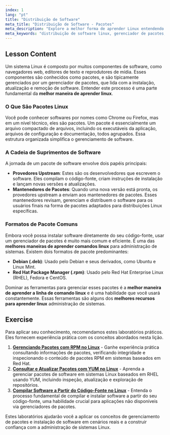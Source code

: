 ```yaml
---
index: 1
lang: "pt"
title: "Distribuição de Software"
meta_title: "Distribuição de Software - Pacotes"
meta_description: "Explore a melhor forma de aprender Linux entendendo distribuição de software, gerenciadores de pacotes e formatos como .deb e .rpm. Uma parte essencial do nosso curso gratuito de certificação Linux."
meta_keywords: "distribuição de software linux, gerenciador de pacotes, .deb, .rpm, melhor forma de aprender linux, curso gratuito certificação linux, melhores recursos para aprender linux, melhor forma de aprender linha de comando linux, instalação de software"
---
```


## Lesson Content

Um sistema Linux é composto por muitos componentes de software, como navegadores web, editores de texto e reprodutores de mídia. Esses componentes são conhecidos como pacotes, e são tipicamente gerenciados por um gerenciador de pacotes, que lida com a instalação, atualização e remoção de software. Entender este processo é uma parte fundamental da **melhor maneira de aprender linux**.

### O Que São Pacotes Linux

Você pode conhecer softwares por nomes como Chrome ou Firefox, mas em um nível técnico, eles são pacotes. Um pacote é essencialmente um arquivo compactado de arquivos, incluindo os executáveis da aplicação, arquivos de configuração e documentação, todos agrupados. Essa estrutura organizada simplifica o gerenciamento de software.

### A Cadeia de Suprimentos de Software

A jornada de um pacote de software envolve dois papéis principais:

- **Provedores Upstream**: Estes são os desenvolvedores que escrevem o software. Eles compilam o código-fonte, criam instruções de instalação e lançam novas versões e atualizações.
- **Mantenedores de Pacotes**: Quando uma nova versão está pronta, os provedores upstream a enviam aos mantenedores de pacotes. Esses mantenedores revisam, gerenciam e distribuem o software para os usuários finais na forma de pacotes adaptados para distribuições Linux específicas.

### Formatos de Pacote Comuns

Embora você possa instalar software diretamente do seu código-fonte, usar um gerenciador de pacotes é muito mais comum e eficiente. É uma das **melhores maneiras de aprender comandos linux** para administração de sistemas. Existem dois formatos de pacote predominantes:

- **Debian (.deb)**: Usado pelo Debian e seus derivados, como Ubuntu e Linux Mint.
- **Red Hat Package Manager (.rpm)**: Usado pelo Red Hat Enterprise Linux (RHEL), Fedora e CentOS.

Dominar as ferramentas para gerenciar esses pacotes é a **melhor maneira de aprender a linha de comando linux** e é uma habilidade que você usará constantemente. Essas ferramentas são alguns dos **melhores recursos para aprender linux** administração de sistemas.

## Exercise

Para aplicar seu conhecimento, recomendamos estes laboratórios práticos. Eles fornecem experiência prática com os conceitos abordados nesta lição.

1.  **[Gerenciando Pacotes com RPM no Linux](https://labex.io/pt/labs/rhel-managing-packages-with-rpm-in-linux-590868)** - Ganhe experiência prática consultando informações de pacotes, verificando integridade e inspecionando o conteúdo de pacotes RPM em sistemas baseados em Red Hat.
2.  **[Consultar e Atualizar Pacotes com YUM no Linux](https://labex.io/pt/labs/rhel-query-and-update-packages-with-yum-in-linux-590869)** - Aprenda a gerenciar pacotes de software em sistemas Linux baseados em RHEL usando YUM, incluindo inspeção, atualização e exploração de repositórios.
3.  **[Compilar Software a Partir do Código-Fonte no Linux](https://labex.io/pt/labs/comptia-build-software-from-source-code-in-linux-590853)** - Entenda o processo fundamental de compilar e instalar software a partir do seu código-fonte, uma habilidade crucial para aplicações não disponíveis via gerenciadores de pacotes.

Estes laboratórios ajudarão você a aplicar os conceitos de gerenciamento de pacotes e instalação de software em cenários reais e a construir confiança com a administração de sistemas Linux.
